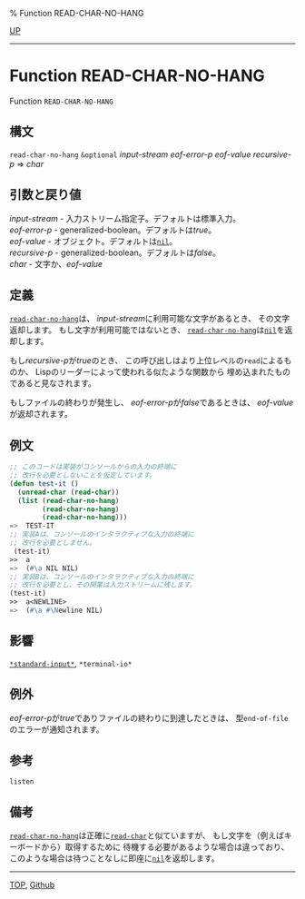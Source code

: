 % Function READ-CHAR-NO-HANG

[UP](21.2.html)  

---

# Function **READ-CHAR-NO-HANG**


Function `READ-CHAR-NO-HANG`


## 構文

`read-char-no-hang` `&optional`
 *input-stream* *eof-error-p* *eof-value* *recursive-p*
 => *char*


## 引数と戻り値

*input-stream* - 入力ストリーム指定子。デフォルトは標準入力。  
*eof-error-p* - generalized-boolean。デフォルトは*true*。  
*eof-value* - オブジェクト。デフォルトは[`nil`](5.3.nil-variable.html)。  
*recursive-p* - generalized-boolean。デフォルトは*false*。  
*char* - 文字か、*eof-value*


## 定義

[`read-char-no-hang`](21.2.read-char-no-hang.html)は、
*input-stream*に利用可能な文字があるとき、
その文字返却します。
もし文字が利用可能ではないとき、
[`read-char-no-hang`](21.2.read-char-no-hang.html)は[`nil`](5.3.nil-variable.html)を返却します。

もし*recursive-p*が*true*のとき、
この呼び出しはより上位レベルの`read`によるものか、
Lispのリーダーによって使われる似たような関数から
埋め込まれたものであると見なされます。

もしファイルの終わりが発生し、
*eof-error-p*が*false*であるときは、
*eof-value*が返却されます。


## 例文

```lisp
;; このコードは実装がコンソールからの入力の終端に
;; 改行を必要としないことを仮定しています。
(defun test-it ()
  (unread-char (read-char))
  (list (read-char-no-hang) 
        (read-char-no-hang) 
        (read-char-no-hang)))
=>  TEST-IT
;; 実装Aは、コンソールのインタラクティブな入力の終端に
;; 改行を必要としません。
 (test-it)
>>  a
=>  (#\a NIL NIL)
;; 実装Bは、コンソールのインタラクティブな入力の終端に
;; 改行を必要とし、その開業は入力ストリームに残します。
(test-it)
>>  a<NEWLINE>
=>  (#\a #\Newline NIL)
```


## 影響

[`*standard-input*`](21.2.debug-io.html),
`*terminal-io*`


## 例外

*eof-error-p*が*true*でありファイルの終わりに到達したときは、
型`end-of-file`のエラーが通知されます。


## 参考

`listen`


## 備考

[`read-char-no-hang`](21.2.read-char-no-hang.html)は正確に[`read-char`](21.2.read-char.html)と似ていますが、
もし文字を（例えばキーボードから）取得するために
待機する必要があるような場合は違っており、
このような場合は待つことなしに即座に[`nil`](5.3.nil-variable.html)を返却します。


---
[TOP](index.html),  [Github](https://github.com/nptcl/npt-japanese)

